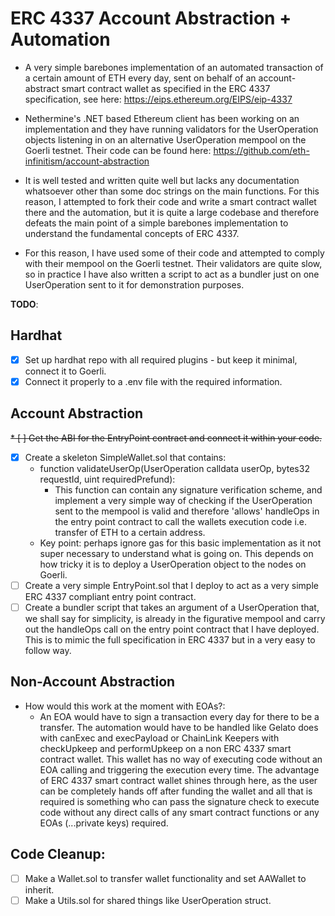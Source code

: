# ERC 4337 Account Abstraction + Automation 

* A very simple barebones implementation of an automated transaction of a certain amount of ETH every day, sent on behalf of an account-abstract smart contract wallet as specified in the ERC 4337 specification, see here: https://eips.ethereum.org/EIPS/eip-4337

* Nethermine's .NET based Ethereum client has been working on an implementation and they have running validators for the UserOperation objects listening in on an alternative UserOperation mempool on the Goerli testnet. Their code can be found here: https://github.com/eth-infinitism/account-abstraction
 
* It is well tested and written quite well but lacks any documentation whatsoever other than some doc strings on the main functions. For this reason, I attempted to fork their code and write a smart contract wallet there and the automation, but it is quite a large codebase and therefore defeats the main point of a simple barebones implementation to understand the fundamental concepts of ERC 4337.
 
* For this reason, I have used some of their code and attempted to comply with their mempool on the Goerli testnet. Their validators are quite slow, so in practice I have also written a script to act as a bundler just on one UserOperation sent to it for demonstration purposes.


**TODO**:
## Hardhat
* [X] Set up hardhat repo with all required plugins - but keep it minimal, connect it to Goerli.
* [X] Connect it properly to a .env file with the required information.
## Account Abstraction
~~* [ ] Get the ABI for the EntryPoint contract and connect it within your code.~~
* [X] Create a skeleton SimpleWallet.sol that contains:
	* function validateUserOp(UserOperation calldata userOp, bytes32 requestId, uint requiredPrefund):
		* This function can contain any signature verification scheme, and implement a very simple way of checking if the UserOperation sent to the mempool is valid and therefore 'allows' handleOps in the entry point contract to call the wallets execution code i.e. transfer of ETH to a certain address.
	* Key point: perhaps ignore gas for this basic implementation as it not super necessary to understand what is going on. This depends on how tricky it is to deploy a UserOperation object to the nodes on Goerli.
* [ ] Create a very simple EntryPoint.sol that I deploy to act as a very simple ERC 4337 compliant entry point contract.
* [ ] Create a bundler script that takes an argument of a UserOperation that, we shall say for simplicity, is already in the figurative mempool and carry out the handleOps call on the entry point contract that I have deployed. This is to mimic the full specification in ERC 4337 but in a very easy to follow way.

## Non-Account Abstraction
* How would this work at the moment with EOAs?:
	* An EOA would have to sign a transaction every day for there to be a transfer. The automation would have to be handled like Gelato does with canExec and execPayload or ChainLink Keepers with checkUpkeep and performUpkeep on a non ERC 4337 smart contract wallet. This wallet has no way of executing code without an EOA calling and triggering the execution every time. The advantage of ERC 4337 smart contract wallet shines through here, as the user can be completely hands off after funding the wallet and all that is required is something who can pass the signature check to execute code without any direct calls of any smart contract functions or any EOAs (...private keys) required.

## Code Cleanup:
* [ ] Make a Wallet.sol to transfer wallet functionality and set AAWallet to inherit.
* [ ] Make a Utils.sol for shared things like UserOperation struct.

